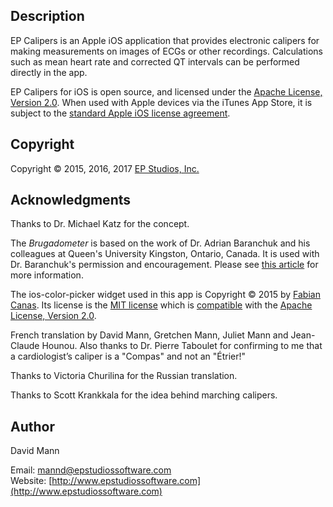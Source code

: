 ## Description
EP Calipers is an Apple iOS application that provides
electronic calipers for making measurements on images of ECGs or other
recordings.  Calculations such as mean heart rate and corrected
QT intervals can be performed directly in the app.

EP Calipers for iOS is open source, and licensed under the 
[Apache License, Version 2.0](http://www.apache.org/licenses/LICENSE-2.0.html).  When used with Apple devices via the iTunes App Store, it is subject to the [standard Apple iOS license agreement](http://images.apple.com/legal/sla/docs/AppleStoreApp.pdf).

## Copyright
Copyright © 2015, 2016, 2017 [EP Studios, Inc.](http://www.epstudiossoftware.com)

## Acknowledgments
Thanks to Dr. Michael Katz for the concept.

The *Brugadometer* is based on the work of Dr. Adrian Baranchuk and his colleagues at Queen's University
Kingston, Ontario, Canada.  It is used with Dr. Baranchuk's permission and encouragement.  Please see [this article](http://europace.oxfordjournals.org/content/16/11/1639) for more information.

The ios-color-picker widget used in this app is Copyright © 2015 by [Fabian Canas](https://github.com/fcanas/ios-color-picker/blob/master/LICENSE).  Its license is the [MIT license](https://opensource.org/licenses/MIT) which is [compatible](https://en.wikipedia.org/wiki/License_compatibility) with the [Apache License, Version 2.0](http://www.apache.org/licenses/LICENSE-2.0.html).

French translation by David Mann, Gretchen Mann, Juliet Mann and Jean-Claude Hounou.  Also thanks to Dr. Pierre Taboulet for confirming to me that a cardiologist’s caliper is a "Compas" and not an "Étrier!"

Thanks to Victoria Churilina for the Russian translation.

Thanks to Scott Krankkala for the idea behind marching calipers.

## Author
David Mann

Email: [mannd@epstudiossoftware.com](mailto:mannd@epstudiossoftware.com)  
Website: [http://www.epstudiossoftware.com](http://www.epstudiossoftware.com)   

